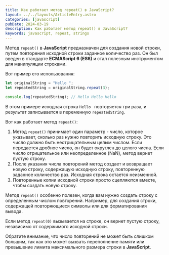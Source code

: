 ```yaml
---
title: Как работает метод repeat() в JavaScript?
layout: ../../layouts/ArticleEntry.astro
categories: [javascript]
pubDate: 2024-03-19
description: Как работает метод repeat() в JavaScript?
keywords: javascript, repeat, strings
---
```


Метод `repeat()` в **JavaScript** предназначен для создания новой строки, путем повторения исходной строки заданное количество раз. Он был введен в стандарте **ECMAScript 6 (ES6)** и стал полезным инструментом для манипуляции строками.

Вот пример его использования:

```javascript
let originalString = "Hello ";
let repeatedString = originalString.repeat(3);

console.log(repeatedString); // Hello Hello Hello
```

В этом примере исходная строка `Hello ` повторяется три раза, и результат записывается в переменную `repeatedString`.

Вот как работает метод `repeat()`:

1. Метод `repeat()` принимает один параметр - число, которое указывает, сколько раз нужно повторить исходную строку. Это число должно быть неотрицательным целым числом. Если передается дробное число, он будет округлен до целого числа. Если число отрицательное или неопределенное (NaN), метод вернет пустую строку.
2. После указания числа повторений метод создает и возвращает новую строку, содержащую исходную строку, повторенную заданное количество раз. Исходная строка остается неизменной.
3. Повторенные копии исходной строки просто сцепляются вместе, чтобы создать новую строку.

Метод `repeat()` особенно полезен, когда вам нужно создать строку с определенным числом повторений. Например, для создания строки, содержащей повторяющиеся символы или для форматирования вывода.

Если метод `repeat(0)` вызывается на строке, он вернет пустую строку, независимо от содержимого исходной строки.

Обратите внимание, что число повторений не может быть слишком большим, так как это может вызвать переполнение памяти или превышение лимита максимального размера строки в **JavaScript**.